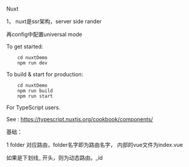 Nuxt

1， nuxt是ssr架构，server side rander 

再config中配置universal mode



To get started:

        cd nuxtDemo
        npm run dev

  To build & start for production:

        cd nuxtDemo
        npm run build
        npm run start

  For TypeScript users.

See : https://typescript.nuxtjs.org/cookbook/components/

基础：

1 folder 对应路由，folder名字即为路由名字， 内部的vue文件为index.vue

如果是下划线_ 开头，则为动态路由。_id 